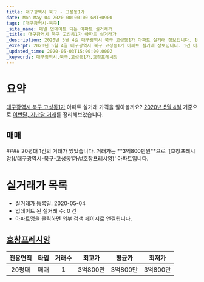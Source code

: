 ```yaml
---
title: 대구광역시 북구 - 고성동1가
date: Mon May 04 2020 00:00:00 GMT+0900
tags: [대구광역시-북구]
_site_name: 매일 업데이트 되는 아파트 실거래가
_title: 대구광역시 북구 고성동1가 아파트 실거래가
_description: 2020년 5월 4일 대구광역시 북구 고성동1가 아파트 실거래 정보입니다. 1건 아파트 정보가 있습니다.
_excerpt: 2020년 5월 4일 대구광역시 북구 고성동1가 아파트 실거래 정보입니다. 1건 아파트 정보가 있습니다.
_updated_time: 2020-05-03T15:00:00.000Z
_keywords: 대구광역시,북구,고성동1가,호창프레시앙
---
```





# 요약
<ins>대구광역시 북구 고성동1가</ins> 아파트 실거래 가격을 알아볼까요? <ins>2020년 5월 4일</ins> 기준으로 <ins>이번달, 지난달 거래</ins>를 정리해보았습니다.

## 매매
<div class="container">
<div class="twelve columns" markdown="1">
#### 20평대
1건의 거래가 있었습니다. 거래가는 **3억800만원**으로 '[호창프레시앙](/대구광역시-북구-고성동1가/#호창프레시앙)' 아파트입니다.
</div>
</div>



# 실거래가 목록
- 실거래가 등록일: 2020-05-04
- 업데이트 된 실거래 수: 0 건
- 아파트명을 클릭하면 외부 검색 페이지로 연결됩니다.

## [호창프레시앙](#호창프레시앙)

|전용면적|타입|거래수|최고가|평균가|최저가|
|:---:|:---:|:---:|:---:|:---:|:---:|
|20평대|<span class="deal-type-1">매매</span>|1|3억800만|3억800만|3억800만|

<br/>



